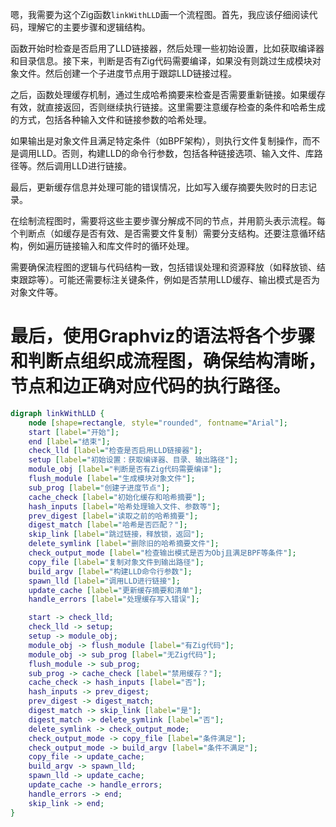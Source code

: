 嗯，我需要为这个Zig函数`linkWithLLD`画一个流程图。首先，我应该仔细阅读代码，理解它的主要步骤和逻辑结构。

函数开始时检查是否启用了LLD链接器，然后处理一些初始设置，比如获取编译器和目录信息。接下来，判断是否有Zig代码需要编译，如果没有则跳过生成模块对象文件。然后创建一个子进度节点用于跟踪LLD链接过程。

之后，函数处理缓存机制，通过生成哈希摘要来检查是否需要重新链接。如果缓存有效，就直接返回，否则继续执行链接。这里需要注意缓存检查的条件和哈希生成的方式，包括各种输入文件和链接参数的哈希处理。

如果输出是对象文件且满足特定条件（如BPF架构），则执行文件复制操作，而不是调用LLD。否则，构建LLD的命令行参数，包括各种链接选项、输入文件、库路径等。然后调用LLD进行链接。

最后，更新缓存信息并处理可能的错误情况，比如写入缓存摘要失败时的日志记录。

在绘制流程图时，需要将这些主要步骤分解成不同的节点，并用箭头表示流程。每个判断点（如缓存是否有效、是否需要文件复制）需要分支结构。还要注意循环结构，例如遍历链接输入和库文件时的循环处理。

需要确保流程图的逻辑与代码结构一致，包括错误处理和资源释放（如释放锁、结束跟踪等）。可能还需要标注关键条件，例如是否禁用LLD缓存、输出模式是否为对象文件等。

最后，使用Graphviz的语法将各个步骤和判断点组织成流程图，确保结构清晰，节点和边正确对应代码的执行路径。
================================================
```dot
digraph linkWithLLD {
    node [shape=rectangle, style="rounded", fontname="Arial"];
    start [label="开始"];
    end [label="结束"];
    check_lld [label="检查是否启用LLD链接器"];
    setup [label="初始设置：获取编译器、目录、输出路径"];
    module_obj [label="判断是否有Zig代码需要编译"];
    flush_module [label="生成模块对象文件"];
    sub_prog [label="创建子进度节点"];
    cache_check [label="初始化缓存和哈希摘要"];
    hash_inputs [label="哈希处理输入文件、参数等"];
    prev_digest [label="读取之前的哈希摘要"];
    digest_match [label="哈希是否匹配？"];
    skip_link [label="跳过链接，释放锁，返回"];
    delete_symlink [label="删除旧的哈希摘要文件"];
    check_output_mode [label="检查输出模式是否为Obj且满足BPF等条件"];
    copy_file [label="复制对象文件到输出路径"];
    build_argv [label="构建LLD命令行参数"];
    spawn_lld [label="调用LLD进行链接"];
    update_cache [label="更新缓存摘要和清单"];
    handle_errors [label="处理缓存写入错误"];

    start -> check_lld;
    check_lld -> setup;
    setup -> module_obj;
    module_obj -> flush_module [label="有Zig代码"];
    module_obj -> sub_prog [label="无Zig代码"];
    flush_module -> sub_prog;
    sub_prog -> cache_check [label="禁用缓存？"];
    cache_check -> hash_inputs [label="否"];
    hash_inputs -> prev_digest;
    prev_digest -> digest_match;
    digest_match -> skip_link [label="是"];
    digest_match -> delete_symlink [label="否"];
    delete_symlink -> check_output_mode;
    check_output_mode -> copy_file [label="条件满足"];
    check_output_mode -> build_argv [label="条件不满足"];
    copy_file -> update_cache;
    build_argv -> spawn_lld;
    spawn_lld -> update_cache;
    update_cache -> handle_errors;
    handle_errors -> end;
    skip_link -> end;
}
```